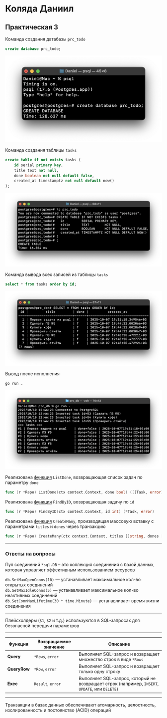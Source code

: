 # Коляда Даниил
## Практическая 3

Команда создания датабазы `prc_todo`
```sql
create database prc_todo;
```
![Screenshot](./screenshots/Screenshot_1.png)

Команда создания таблицы `tasks`
```sql
create table if not exists tasks (
    id serial primary key,
    title text not null,
    done boolean not null default false,
    created_at timestamptz not null default now()
);
```
![Screenshot](./screenshots/Screenshot_2.png)

Команда вывода всех записей из таблицы `tasks`
```sql
select * from tasks order by id;
```
![Screenshot](./screenshots/Screenshot_3.png)

Вывод после исполнения
```
go run .
```
![Screenshot](./screenshots/Screenshot_4.png)

Реализована
[функция](./repo.go#L51-L68)
`ListDone`, возвращающая список задач по параметру `done`
```go
func (r *Repo) ListDone(ctx context.Context, done bool) ([]Task, error)
```

Реализована
[функция](./repo.go#L70-L88)
`FindByID`, возвращающая задачу по `id`
```go
func (r *Repo) FindByID(ctx context.Context, id int) (*Task, error)
```

Реализована
[функция](./repo.go#L90-L117)
`CreateMany`, производящая массовую вставку с параметрами `titles` и `dones` через транзакцию
```go
func (r *Repo) CreateMany(ctx context.Context, titles []string, dones []bool) error
```

---

### Ответы на вопросы
Пул соединений `*sql.DB` – это коллекция соединений с базой данных, которая управляет эффективным использованием ресурсов

`db.SetMaxOpenConns(10)` — устанавливает максимальное кол-во открытых соединений\
`db.SetMaxIdleConns(5)` — устанавливает максимальное кол-во неактивных соединений\
`db.SetConnMaxLifetime(30 * time.Minute)` — устанавливает время жизни соединения

---

Плейсхолдеры (`$1`, `$2` и т.д.) используются в SQL-запросах для безопасной передачи параметров

---

| Функция |Возвращаемое значение | Описание |
|-|-|-|
| **Query** | `*Rows`, `error` | Выполняет SQL-запрос и возвращает множество строк в виде `*Rows` |
| **QueryRow** | `*Row`, `error` | Выполняет SQL-запрос и возвращает только одну строку |
| **Exec** | `Result`, `error` | Выполняет SQL-запрос, который не возвращает строк (например, `INSERT`, `UPDATE`, или `DELETE`) |

---

Транзакции в базах данных обеспечивают атомарность, целостность, изолированность и постоянство (ACID) операций
